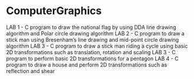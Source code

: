 # ComputerGraphics

LAB 1 - C program to draw the national flag by using DDA line drawing algorithm and Polar circle drawing algorithm
LAB 2 - C program to draw a stick man using Bresenham’s line drawing and mid-point circle drawing algorithm
LAB 3 - C program to draw a stick man riding a cycle using basic 2D transformations such as translation, rotation and scaling
LAB 3 - C program to perform basic 2D transformations for a pentagon
LAB 4 - C program to draw a house and perform 2D transformations such as reflection and shear

